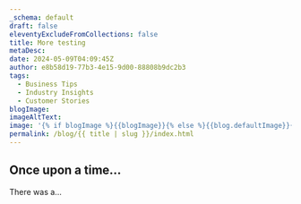 ```yaml
---
_schema: default
draft: false
eleventyExcludeFromCollections: false
title: More testing
metaDesc:
date: 2024-05-09T04:09:45Z
author: e8b58d19-77b3-4e15-9d00-88808b9dc2b3
tags:
  - Business Tips
  - Industry Insights
  - Customer Stories
blogImage:
imageAltText:
image: '{% if blogImage %}{{blogImage}}{% else %}{{blog.defaultImage}}{% endif %}'
permalink: /blog/{{ title | slug }}/index.html
---
```

## Once upon a time...

There was a...